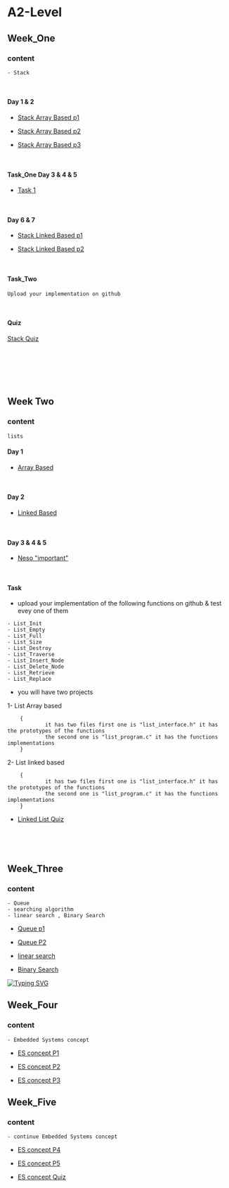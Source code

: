 # A2-Level

## Week_One

### content
~~~
- Stack  
~~~
<p>&nbsp;</p>

#### Day 1 & 2
* [Stack Array Based p1](https://youtu.be/JmlIHoqaj4I?si=i0-tKyNa0yTozSyi)

* [Stack Array Based p2](https://youtu.be/ePRs24VWHtA?si=EG9BV3jSGbqJaTWz)

* [Stack Array Based p3](https://youtu.be/kahbXJ_nQzU?si=h2zqVRj8OzMZNjmQ)

<p>&nbsp;</p>

#### Task_One Day 3 & 4 & 5
* [Task 1](https://drive.google.com/file/d/1XVwxRERrskTKKvnFj4kv1-xH9a9Fxt2J/view?usp=sharing)

<p>&nbsp;</p>

#### Day 6 & 7

* [Stack Linked Based p1](https://youtu.be/m-FooXh-YzU?si=FhePExQrlEfKaYw-)

* [Stack Linked Based p2](https://youtu.be/y98U74U3BBE?si=lYIHMT97TUn84bg6)
<p>&nbsp;</p>

#### Task_Two 
~~~
Upload your implementation on github
~~~
<p>&nbsp;</p>

#### Quiz 

[Stack Quiz](https://docs.google.com/forms/d/e/1FAIpQLScdSOZZV9ZReH6286qJa7L89j6ZMtWreew6S2HSYdWzsMDxcQ/viewform)

<p>&nbsp;</p>
<p>&nbsp;</p>
<p>&nbsp;</p>


## Week Two

### content

~~~
lists
~~~

#### Day 1 

* [Array Based](https://youtu.be/rNPSEjNDRkk?si=L2gcX7vTpqMJEzQ-)

<p>&nbsp;</p>

#### Day 2 

* [Linked Based](https://youtu.be/rNPSEjNDRkk?si=L2gcX7vTpqMJEzQ-)

<p>&nbsp;</p>

#### Day 3 & 4 & 5

* [Neso "important"](https://www.youtube.com/playlist?list=PLpYOpjNLz0aGIL9xaFHbw16uEmFxzy2rs)

<p>&nbsp;</p>

#### Task

* upload your implementation of the following functions on github & test evey one of them
~~~
- List_Init
- List_Empty
- List_Full
- List_Size
- List_Destroy
- List_Traverse
- List_Insert_Node
- List_Delete_Node
- List_Retrieve
- List_Replace
~~~

* you will have two projects 

1- List Array based 

        {
                it has two files first one is "list_interface.h" it has the prototypes of the functions
                the second one is "list_program.c" it has the functions implementations  
        }


2- List linked based 

        {
                it has two files first one is "list_interface.h" it has the prototypes of the functions
                the second one is "list_program.c" it has the functions implementations  
        }

- [Linked List Quiz](https://forms.gle/DpPoJpnT9mxNtzcw7)


<p>&nbsp;</p>
<p>&nbsp;</p>

## Week_Three

### content
~~~
- Queue
- searching algorithm
- linear search , Binary Search
~~~
- [Queue p1](https://youtu.be/sNgYno_BXQo?si=m4SLG_nHQ9eA4L9C)

- [Queue P2](https://youtu.be/UU7_Z0UgX-Y?si=jOgE7LhDPSRXgn7e)

- [linear search](https://youtu.be/U1wy9kZzOGI?si=D2iM_8JvY4k-_RRM)

- [Binary Search](https://youtu.be/qxhfkoDGGZc?si=5lPtgM41Iaua6VtF)

[![Typing SVG](https://readme-typing-svg.herokuapp.com?font=Architects+Daughter&size=26&color=%23DFC6B4&center=true&vCenter=true&lines=🕌+🌙+رمضان+كريم)](https://git.io/typing-svg)</h1>


## Week_Four

### content

~~~
- Embedded Systems concept
~~~

- [ES concept P1](https://youtu.be/2UlBGIGZEFk?si=BHmfsVRBrsmkgYi1)

- [ES concept P2](https://youtu.be/kRlRcWB3aac?si=SIB-jJfCBgM8sKrR)

- [ES concept P3](https://youtu.be/YcbnijCxLtQ?si=dTwiK4pcYsp63Fch)



## Week_Five

### content

~~~
- continue Embedded Systems concept
~~~

- [ES concept P4](https://youtu.be/iWZTOebN53E?si=_XY5W-heMi9Er4uO)

- [ES concept P5](https://youtu.be/iWZTOebN53E?si=017pBIY4JObhTL4d)

- [ES concept Quiz](https://forms.gle/61TErya9nMTE767C9)